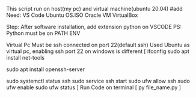 This script run on host(my pc) and virtual machine(ubuntu 20.04)
#add
Need:
VS Code
Ubuntu OS.ISO
Oracle VM VirtualBox

Step:
After software installation, add extension python on VSCODE
PS: Python must be on PATH ENV


Virtual Pc Must be ssh connected on port 22(default ssh)
Used Ubuntu as virtual pc, enabling ssh port 22 on windows is different
[
ifconfig
sudo apt install net-tools


sudo apt install openssh-server

sudo systemctl status ssh
sudo service ssh start
sudo ufw allow ssh
sudo ufw enable
sudo ufw status
]
Run Code on terminal [ py file_name.py ]

